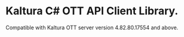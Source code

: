 # Kaltura C# OTT API Client Library.
Compatible with Kaltura OTT server version 4.82.80.17554 and above.
